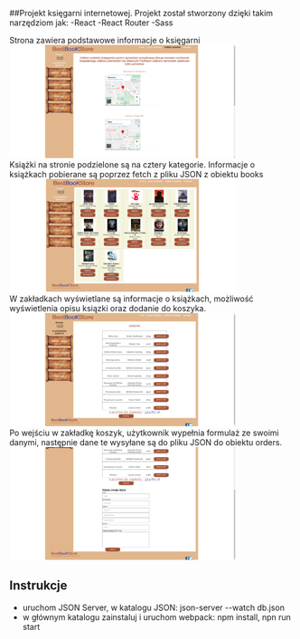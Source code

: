 ##Projekt księgarni internetowej.
Projekt został stworzony dzięki takim narzędziom jak:
-React
-React Router
-Sass

Strona zawiera podstawowe informacje o księgarni</br>
<img alt="Info" src="BestBooKStore1.png" height="200" width="400"></br>
Książki na stronie podzielone są na cztery kategorie.
Informacje o książkach pobierane są poprzez fetch z pliku JSON z obiektu books</br>
<img alt="Zakładka z książkami" src="BestBooKStore2.png" height="200" width="400"></br>
W zakładkach wyświetlane są informacje o książkach, możliwość wyświetlenia opisu ksiązki oraz dodanie do koszyka.</br>
<img alt="Koszyk" src="BestBooKStore3.png" height="200" width="400"></br>
Po wejściu w zakładkę koszyk, użytkownik wypełnia formulaż ze swoimi danymi, następnie dane te wysyłane są do pliku JSON do obiektu orders.</br>
<img alt="Formularz" src="BestBooKStore4.png" height="200" width="400"></br>

## Instrukcje

- uruchom JSON Server, w katalogu JSON: json-server --watch db.json
- w głównym katalogu zainstaluj i uruchom webpack: npm install, npn run start

